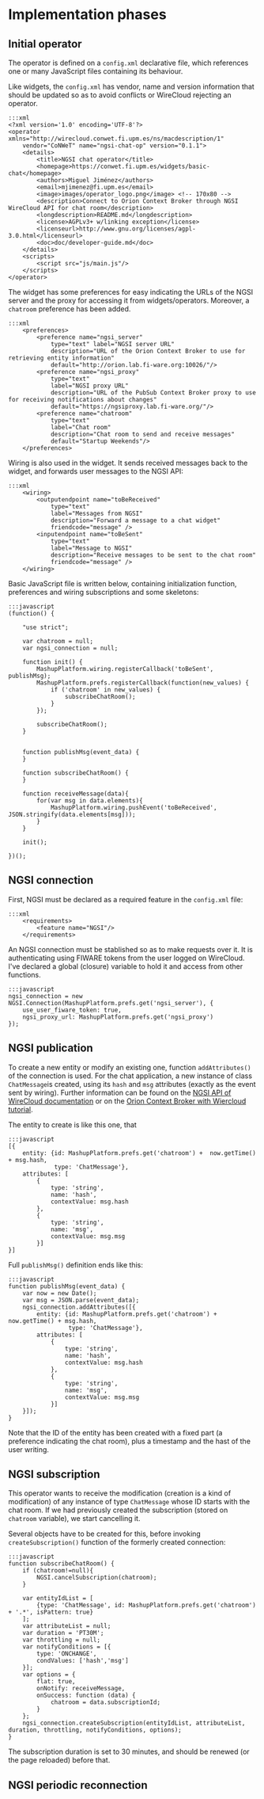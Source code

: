 # Implementation phases

## Initial operator

The operator is defined on a `config.xml` declarative file, which references one or many JavaScript files containing its behaviour.

Like widgets, the `config.xml` has vendor, name and version information that should be updated so as to avoid conflicts or WireCloud rejecting an operator.


    :::xml
    <?xml version='1.0' encoding='UTF-8'?>
    <operator xmlns="http://wirecloud.conwet.fi.upm.es/ns/macdescription/1" 
        vendor="CoNWeT" name="ngsi-chat-op" version="0.1.1">
        <details>
            <title>NGSI chat operator</title>
            <homepage>https://conwet.fi.upm.es/widgets/basic-chat</homepage>
            <authors>Miguel Jiménez</authors>
            <email>mjimenez@fi.upm.es</email>
            <image>images/operator_logo.png</image> <!-- 170x80 -->
            <description>Connect to Orion Context Broker through NGSI WireCloud API for chat room</description>
            <longdescription>README.md</longdescription>
            <license>AGPLv3+ w/linking exception</license>
            <licenseurl>http://www.gnu.org/licenses/agpl-3.0.html</licenseurl>
            <doc>doc/developer-guide.md</doc>
        </details>
        <scripts>
            <script src="js/main.js"/>
        </scripts>
    </operator>

The widget has some preferences for easy indicating the URLs of the NGSI server and the proxy for accessing it from widgets/operators. Moreover, a `chatroom` preference has been added.

    :::xml
        <preferences>
            <preference name="ngsi_server" 
                type="text" label="NGSI server URL" 
                description="URL of the Orion Context Broker to use for retrieving entity information" 
                default="http://orion.lab.fi-ware.org:10026/"/>
            <preference name="ngsi_proxy" 
                type="text" 
                label="NGSI proxy URL" 
                description="URL of the PubSub Context Broker proxy to use for receiving notifications about changes" 
                default="https://ngsiproxy.lab.fi-ware.org/"/>
            <preference name="chatroom" 
                type="text" 
                label="Chat room" 
                description="Chat room to send and receive messages" 
                default="Startup Weekends"/>
        </preferences>

Wiring is also used in the widget. It sends received messages back to the widget, and forwards user messages to the NGSI API:

    :::xml
        <wiring>
            <outputendpoint name="toBeReceived" 
                type="text" 
                label="Messages from NGSI" 
                description="Forward a message to a chat widget" 
                friendcode="message" />
            <inputendpoint name="toBeSent" 
                type="text" 
                label="Message to NGSI"  
                description="Receive messages to be sent to the chat room" 
                friendcode="message" />
        </wiring>

Basic JavaScript file is written below, containing initialization function, preferences and wiring subscriptions and some skeletons:

    :::javascript
    (function() {

        "use strict";

        var chatroom = null;
        var ngsi_connection = null;
    
        function init() {
            MashupPlatform.wiring.registerCallback('toBeSent', publishMsg);
            MashupPlatform.prefs.registerCallback(function(new_values) {
                if ('chatroom' in new_values) {
                    subscribeChatRoom();
                }
            });
    
            subscribeChatRoom();
        }
    
    
        function publishMsg(event_data) {
        }
    
        function subscribeChatRoom() {
        }
    
        function receiveMessage(data){
            for(var msg in data.elements){
                MashupPlatform.wiring.pushEvent('toBeReceived', JSON.stringify(data.elements[msg]));   
            }
        }
    
        init();
    
    })();


## NGSI connection

First, NGSI must be declared as a required feature in the `config.xml` file:

    :::xml
        <requirements>
            <feature name="NGSI"/>
        </requirements>

An NGSI connection must be stablished so as to make requests over it. It is authenticating using FIWARE tokens from the user logged on WireCloud. I've declared a global (closure) variable to hold it and access from other functions.

    :::javascript
    ngsi_connection = new NGSI.Connection(MashupPlatform.prefs.get('ngsi_server'), {
        use_user_fiware_token: true,
        ngsi_proxy_url: MashupPlatform.prefs.get('ngsi_proxy')
    });

## NGSI publication

To create a new entity or modify an existing one, function `addAttributes()` of the connection is used. For the chat application, a new instance of class `ChatMessage`is created, using its `hash` and `msg` attributes (exactly as the event sent by wiring). Further information can be found on the [NGSI API of WireCloud documentation](http://conwet.fi.upm.es/docs/display/wirecloud/NGSI+Javascript+API) or on the [Orion Context Broker with Wiercloud tutorial](http://conwet.fi.upm.es/docs/display/wirecloud/Using+Orion+Context+Broker).

The entity to create is like this one, that

    :::javascript
    [{
        entity: {id: MashupPlatform.prefs.get('chatroom') +  now.getTime() + msg.hash,
                 type: 'ChatMessage'},
        attributes: [
            {
                type: 'string',
                name: 'hash',
                contextValue: msg.hash
            },
            {
                type: 'string',
                name: 'msg',
                contextValue: msg.msg
            }]
    }]

Full `publishMsg()` definition ends like this:

    :::javascript
    function publishMsg(event_data) {
        var now = new Date();
        var msg = JSON.parse(event_data);
        ngsi_connection.addAttributes([{
            entity: {id: MashupPlatform.prefs.get('chatroom') +  now.getTime() + msg.hash,
                     type: 'ChatMessage'},
            attributes: [
                {
                    type: 'string',
                    name: 'hash',
                    contextValue: msg.hash
                },
                {
                    type: 'string',
                    name: 'msg',
                    contextValue: msg.msg
                }]
        }]);
    }


Note that the ID of the entity has been created with a fixed part (a preference indicating the chat room), plus a timestamp and the hast of the user writing.

## NGSI subscription

This operator wants to receive the modification (creation is a kind of modification) of any instance of type `ChatMessage` whose ID starts with the chat room. If we had previously created the subscription (stored on `chatroom` variable), we start cancelling it.

Several objects have to be created for this, before invoking `createSubscription()` function of the formerly created connection:

    :::javascript
    function subscribeChatRoom() {
        if (chatroom!=null){
            NGSI.cancelSubscription(chatroom);
        }

        var entityIdList = [
            {type: 'ChatMessage', id: MashupPlatform.prefs.get('chatroom') + '.*', isPattern: true}
        ];
        var attributeList = null;
        var duration = 'PT30M';
        var throttling = null;
        var notifyConditions = [{
            type: 'ONCHANGE',
            condValues: ['hash','msg']
        }];
        var options = {
            flat: true,
            onNotify: receiveMessage,
            onSuccess: function (data) {
                chatroom = data.subscriptionId;
            }
        };
        ngsi_connection.createSubscription(entityIdList, attributeList, duration, throttling, notifyConditions, options);
    }

The subscription duration is set to 30 minutes, and should be renewed (or the page reloaded) before that.

## NGSI periodic reconnection

